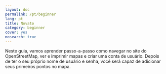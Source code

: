 ```yaml
---
layout: doc
permalink: /pt/beginner
lang: pt
title: Novato
category: beginner
cover: yes
nosearch: true
---
```

Neste guia, vamos aprender passo-a-passo como navegar no site do 
OpenStreetMap, ver e imprimir mapas e criar uma conta de usuário.
Depois de ter o seu próprio nome de usuário e senha, você será capaz
de adicionar seus primeiros pontos no mapa.
